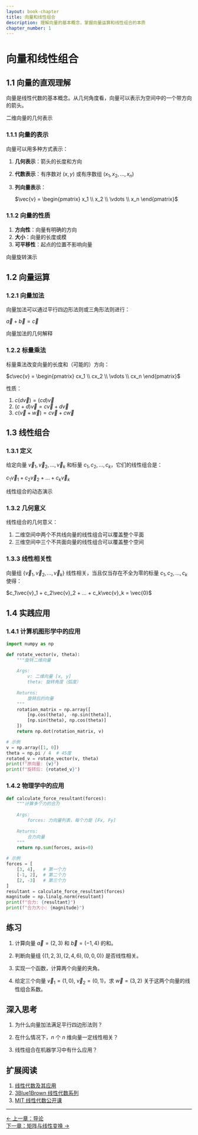 ```yaml
---
layout: book-chapter
title: 向量和线性组合
description: 理解向量的基本概念，掌握向量运算和线性组合的本质
chapter_number: 1
---
```


# 向量和线性组合

## 1.1 向量的直观理解

向量是线性代数的基本概念。从几何角度看，向量可以表示为空间中的一个带方向的箭头。

<div class="visualization-container">
    <div class="visualization-title">二维向量的几何表示</div>
    <div id="vector-visualization"></div>
</div>

<script>
document.addEventListener('DOMContentLoaded', function() {
    LinearAlgebraViz.createVectorVisualization('#vector-visualization');
});
</script>

### 1.1.1 向量的表示

向量可以用多种方式表示：

1. **几何表示**：箭头的长度和方向
2. **代数表示**：有序数对 $(x, y)$ 或有序数组 $(x_1, x_2, ..., x_n)$
3. **列向量表示**：
   
   $\vec{v} = \begin{pmatrix} x_1 \\ x_2 \\ \vdots \\ x_n \end{pmatrix}$

### 1.1.2 向量的性质

1. **方向性**：向量有明确的方向
2. **大小**：向量的长度或模
3. **可平移性**：起点的位置不影响向量

<div class="visualization-container">
    <div class="visualization-title">向量旋转演示</div>
    <div id="vector-rotation"></div>
</div>

<script>
document.addEventListener('DOMContentLoaded', function() {
    LinearAlgebraViz.createVectorRotation('#vector-rotation');
});
</script>

## 1.2 向量运算

### 1.2.1 向量加法

向量加法可以通过平行四边形法则或三角形法则进行：

$\vec{a} + \vec{b} = \vec{c}$

<div class="visualization-container">
    <div class="visualization-title">向量加法的几何解释</div>
    <div id="vector-addition"></div>
</div>

<script>
document.addEventListener('DOMContentLoaded', function() {
    LinearAlgebraViz.createVectorAddition('#vector-addition', 
        {x: 2, y: 1},   // 第一个向量
        {x: -1, y: 2}   // 第二个向量
    );
});
</script>

### 1.2.2 标量乘法

标量乘法改变向量的长度和（可能的）方向：

$c\vec{v} = \begin{pmatrix} cx_1 \\ cx_2 \\ \vdots \\ cx_n \end{pmatrix}$

性质：
1. $c(d\vec{v}) = (cd)\vec{v}$
2. $(c + d)\vec{v} = c\vec{v} + d\vec{v}$
3. $c(\vec{v} + \vec{w}) = c\vec{v} + c\vec{w}$

## 1.3 线性组合

### 1.3.1 定义

给定向量 $\vec{v}_1, \vec{v}_2, ..., \vec{v}_k$ 和标量 $c_1, c_2, ..., c_k$，它们的线性组合是：

$c_1\vec{v}_1 + c_2\vec{v}_2 + ... + c_k\vec{v}_k$

<div class="visualization-container">
    <div class="visualization-title">线性组合的动态演示</div>
    <div id="linear-combination"></div>
</div>

<script>
document.addEventListener('DOMContentLoaded', function() {
    LinearAlgebraViz.createLinearCombination('#linear-combination');
});
</script>

### 1.3.2 几何意义

线性组合的几何意义：
1. 二维空间中两个不共线向量的线性组合可以覆盖整个平面
2. 三维空间中三个不共面向量的线性组合可以覆盖整个空间

### 1.3.3 线性相关性

向量组 $\{\vec{v}_1, \vec{v}_2, ..., \vec{v}_k\}$ 线性相关，当且仅当存在不全为零的标量 $c_1, c_2, ..., c_k$ 使得：

$c_1\vec{v}_1 + c_2\vec{v}_2 + ... + c_k\vec{v}_k = \vec{0}$

## 1.4 实践应用

### 1.4.1 计算机图形学中的应用

```python
import numpy as np

def rotate_vector(v, theta):
    """旋转二维向量
    
    Args:
        v: 二维向量 [x, y]
        theta: 旋转角度（弧度）
    
    Returns:
        旋转后的向量
    """
    rotation_matrix = np.array([
        [np.cos(theta), -np.sin(theta)],
        [np.sin(theta), np.cos(theta)]
    ])
    return np.dot(rotation_matrix, v)

# 示例
v = np.array([1, 0])
theta = np.pi / 4  # 45度
rotated_v = rotate_vector(v, theta)
print(f"原向量: {v}")
print(f"旋转后: {rotated_v}")
```

### 1.4.2 物理学中的应用

```python
def calculate_force_resultant(forces):
    """计算多个力的合力
    
    Args:
        forces: 力向量列表，每个力是 [Fx, Fy]
    
    Returns:
        合力向量
    """
    return np.sum(forces, axis=0)

# 示例
forces = [
    [3, 4],   # 第一个力
    [-1, 2],  # 第二个力
    [2, -3]   # 第三个力
]
resultant = calculate_force_resultant(forces)
magnitude = np.linalg.norm(resultant)
print(f"合力: {resultant}")
print(f"合力大小: {magnitude}")
```

## 练习

1. 计算向量 $\vec{a} = (2,3)$ 和 $\vec{b} = (-1,4)$ 的和。

2. 判断向量组 $\{(1,2,3), (2,4,6), (0,0,0)\}$ 是否线性相关。

3. 实现一个函数，计算两个向量的夹角。

4. 给定三个向量 $\vec{v}_1 = (1,0)$, $\vec{v}_2 = (0,1)$，求 $\vec{w} = (3,2)$ 关于这两个向量的线性组合系数。

## 深入思考

1. 为什么向量加法满足平行四边形法则？

2. 在什么情况下，$n$ 个 $n$ 维向量一定线性相关？

3. 线性组合在机器学习中有什么应用？

## 扩展阅读

1. [线性代数及其应用](https://book.douban.com/subject/1425950/)
2. [3Blue1Brown 线性代数系列](https://www.3blue1brown.com/topics/linear-algebra)
3. [MIT 线性代数公开课](https://ocw.mit.edu/courses/mathematics/18-06-linear-algebra-spring-2010/)

<style>
.vector-controls {
    margin-top: 10px;
    padding: 10px;
    background: #f5f5f5;
    border-radius: 5px;
}

.vector-controls label {
    display: inline-block;
    width: 100px;
}

.vector-controls input[type="range"] {
    width: 200px;
    margin-left: 10px;
}

/* Dark mode support */
@media (prefers-color-scheme: dark) {
    .vector-controls {
        background: #2a2a2a;
    }
}
</style>

---

<div class="chapter-navigation">
    <div class="prev">
        <a href="/books/linear-algebra/introduction">← 上一章：导论</a>
    </div>
    <div class="next">
        <a href="/books/linear-algebra/chapter2">下一章：矩阵与线性变换 →</a>
    </div>
</div>
